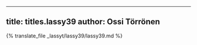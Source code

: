 
---
title: titles.lassy39
author: Ossi Törrönen
---
{% translate_file _lassyt/lassy39/lassy39.md %}